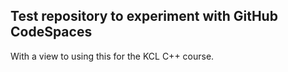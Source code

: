 ## Test repository to experiment with GitHub CodeSpaces

With a view to using this for the KCL C++ course.
